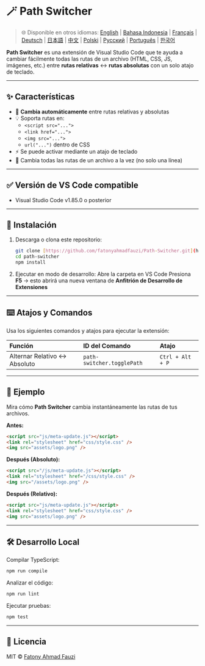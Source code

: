 # 🪄 Path Switcher

> 🌐 Disponible en otros idiomas: [English](../../README.md) | [Bahasa Indonesia](README-ID.md) | [Français](README-FR.md) | [Deutsch](README-DE.md) | [日本語](README-JP.md) | [中文](README-ZH.md) | [Polski](README-PL.md) | [Русский](README-RU.md) | [Português](README-PT.md) | [한국어](README-KO.md)

**Path Switcher** es una extensión de Visual Studio Code que te ayuda a cambiar fácilmente todas las rutas de un archivo (HTML, CSS, JS, imágenes, etc.) entre **rutas relativas** ↔️ **rutas absolutas** con un solo atajo de teclado.

---

## ✨ Características

- 🔁 **Cambia automáticamente** entre rutas relativas y absolutas
- 💡 Soporta rutas en:
  - `<script src="...">`
  - `<link href="...">`
  - `<img src="...">`
  - `url("...")` dentro de CSS
- ⚡ Se puede activar mediante un atajo de teclado
- 🧭 Cambia todas las rutas de un archivo a la vez (no solo una línea)

---

## ✅ Versión de VS Code compatible

- Visual Studio Code v1.85.0 o posterior

---

## 🧩 Instalación

1.  Descarga o clona este repositorio:
    ```bash
    git clone [https://github.com/fatonyahmadfauzi/Path-Switcher.git](https://github.com/fatonyahmadfauzi/Path-Switcher.git)
    cd path-switcher
    npm install
    ```
2.  Ejecutar en modo de desarrollo:
    Abre la carpeta en VS Code
    Presiona **F5** → esto abrirá una nueva ventana de **Anfitrión de Desarrollo de Extensiones**

---

## ⌨️ Atajos y Comandos

Usa los siguientes comandos y atajos para ejecutar la extensión:

| Función                       | ID del Comando             | Atajo            |
| :---------------------------- | :------------------------- | :--------------- |
| Alternar Relativo ↔️ Absoluto | `path-switcher.togglePath` | `Ctrl + Alt + P` |

---

## 🧠 Ejemplo

Mira cómo **Path Switcher** cambia instantáneamente las rutas de tus archivos.

**Antes:**

```html
<script src="js/meta-update.js"></script>
<link rel="stylesheet" href="css/style.css" />
<img src="assets/logo.png" />
```

**Después (Absoluto):**

```html
<script src="/js/meta-update.js"></script>
<link rel="stylesheet" href="/css/style.css" />
<img src="/assets/logo.png" />
```

**Después (Relativo):**

```html
<script src="js/meta-update.js"></script>
<link rel="stylesheet" href="css/style.css" />
<img src="assets/logo.png" />
```

---

## 🛠️ Desarrollo Local

Compilar TypeScript:

```bash
npm run compile
```

Analizar el código:

```bash
npm run lint
```

Ejecutar pruebas:

```bash
npm test
```

---

## 🧾 Licencia

MIT © [Fatony Ahmad Fauzi](../../LICENSE)
